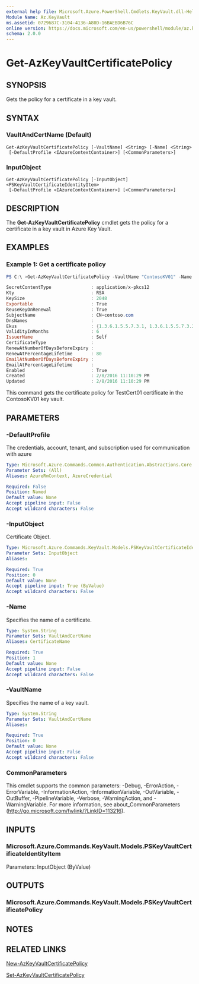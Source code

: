 ```yaml
---
external help file: Microsoft.Azure.PowerShell.Cmdlets.KeyVault.dll-Help.xml
Module Name: Az.KeyVault
ms.assetid: 0729687C-3104-4136-A80D-16BAEBD6B76C
online version: https://docs.microsoft.com/en-us/powershell/module/az.keyvault/get-azkeyvaultcertificatepolicy
schema: 2.0.0
---
```


# Get-AzKeyVaultCertificatePolicy

## SYNOPSIS
Gets the policy for a certificate in a key vault.

## SYNTAX

### VaultAndCertName (Default)
```
Get-AzKeyVaultCertificatePolicy [-VaultName] <String> [-Name] <String>
 [-DefaultProfile <IAzureContextContainer>] [<CommonParameters>]
```

### InputObject
```
Get-AzKeyVaultCertificatePolicy [-InputObject] <PSKeyVaultCertificateIdentityItem>
 [-DefaultProfile <IAzureContextContainer>] [<CommonParameters>]
```

## DESCRIPTION
The **Get-AzKeyVaultCertificatePolicy** cmdlet gets the policy for a certificate in a key vault in Azure Key Vault.

## EXAMPLES

### Example 1: Get a certificate policy
```powershell
PS C:\ >Get-AzKeyVaultCertificatePolicy -VaultName "ContosoKV01" -Name "TestCert01"

SecretContentType               : application/x-pkcs12
Kty                             : RSA
KeySize                         : 2048
Exportable                      : True
ReuseKeyOnRenewal               : True
SubjectName                     : CN=contoso.com
DnsNames                        : 
Ekus                            : {1.3.6.1.5.5.7.3.1, 1.3.6.1.5.5.7.3.2}
ValidityInMonths                : 6
IssuerName                      : Self
CertificateType                 :
RenewAtNumberOfDaysBeforeExpiry : 
RenewAtPercentageLifetime       : 80
EmailAtNumberOfDaysBeforeExpiry :
EmailAtPercentageLifetime       :
Enabled                         : True
Created                         : 2/8/2016 11:10:29 PM
Updated                         : 2/8/2016 11:10:29 PM
```

This command gets the certificate policy for TestCert01 certificate in the ContosoKV01 key vault.

## PARAMETERS

### -DefaultProfile
The credentials, account, tenant, and subscription used for communication with azure

```yaml
Type: Microsoft.Azure.Commands.Common.Authentication.Abstractions.Core.IAzureContextContainer
Parameter Sets: (All)
Aliases: AzureRmContext, AzureCredential

Required: False
Position: Named
Default value: None
Accept pipeline input: False
Accept wildcard characters: False
```

### -InputObject
Certificate Object.

```yaml
Type: Microsoft.Azure.Commands.KeyVault.Models.PSKeyVaultCertificateIdentityItem
Parameter Sets: InputObject
Aliases:

Required: True
Position: 0
Default value: None
Accept pipeline input: True (ByValue)
Accept wildcard characters: False
```

### -Name
Specifies the name of a certificate.

```yaml
Type: System.String
Parameter Sets: VaultAndCertName
Aliases: CertificateName

Required: True
Position: 1
Default value: None
Accept pipeline input: False
Accept wildcard characters: False
```

### -VaultName
Specifies the name of a key vault.

```yaml
Type: System.String
Parameter Sets: VaultAndCertName
Aliases:

Required: True
Position: 0
Default value: None
Accept pipeline input: False
Accept wildcard characters: False
```

### CommonParameters
This cmdlet supports the common parameters: -Debug, -ErrorAction, -ErrorVariable, -InformationAction, -InformationVariable, -OutVariable, -OutBuffer, -PipelineVariable, -Verbose, -WarningAction, and -WarningVariable. For more information, see about_CommonParameters (http://go.microsoft.com/fwlink/?LinkID=113216).

## INPUTS

### Microsoft.Azure.Commands.KeyVault.Models.PSKeyVaultCertificateIdentityItem
Parameters: InputObject (ByValue)

## OUTPUTS

### Microsoft.Azure.Commands.KeyVault.Models.PSKeyVaultCertificatePolicy

## NOTES

## RELATED LINKS

[New-AzKeyVaultCertificatePolicy](./New-AzKeyVaultCertificatePolicy.md)

[Set-AzKeyVaultCertificatePolicy](./Set-AzKeyVaultCertificatePolicy.md)

